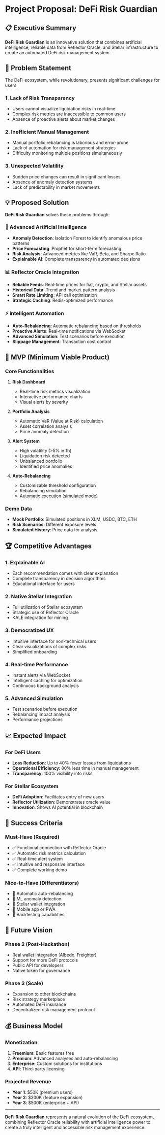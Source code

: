 # Project Proposal: DeFi Risk Guardian

## 📋 Executive Summary

**DeFi Risk Guardian** is an innovative solution that combines artificial intelligence, reliable data from Reflector Oracle, and Stellar infrastructure to create an automated DeFi risk management system.

## 🎯 Problem Statement

The DeFi ecosystem, while revolutionary, presents significant challenges for users:

### 1. Lack of Risk Transparency
- Users cannot visualize liquidation risks in real-time
- Complex risk metrics are inaccessible to common users
- Absence of proactive alerts about market changes

### 2. Inefficient Manual Management
- Manual portfolio rebalancing is laborious and error-prone
- Lack of automation for risk management strategies
- Difficulty monitoring multiple positions simultaneously

### 3. Unexpected Volatility
- Sudden price changes can result in significant losses
- Absence of anomaly detection systems
- Lack of predictability in market movements

## 💡 Proposed Solution

**DeFi Risk Guardian** solves these problems through:

### 🤖 Advanced Artificial Intelligence
- **Anomaly Detection**: Isolation Forest to identify anomalous price patterns
- **Price Forecasting**: Prophet for short-term forecasting
- **Risk Analysis**: Advanced metrics like VaR, Beta, and Sharpe Ratio
- **Explainable AI**: Complete transparency in automated decisions

### 📊 Reflector Oracle Integration
- **Reliable Feeds**: Real-time prices for fiat, crypto, and Stellar assets
- **Historical Data**: Trend and market pattern analysis
- **Smart Rate Limiting**: API call optimization
- **Strategic Caching**: Redis-optimized performance

### ⚡ Intelligent Automation
- **Auto-Rebalancing**: Automatic rebalancing based on thresholds
- **Proactive Alerts**: Real-time notifications via WebSocket
- **Advanced Simulation**: Test scenarios before execution
- **Slippage Management**: Transaction cost control

## 🎯 MVP (Minimum Viable Product)

### Core Functionalities
1. **Risk Dashboard**
   - Real-time risk metrics visualization
   - Interactive performance charts
   - Visual alerts by severity

2. **Portfolio Analysis**
   - Automatic VaR (Value at Risk) calculation
   - Asset correlation analysis
   - Price anomaly detection

3. **Alert System**
   - High volatility (>5% in 1h)
   - Liquidation risk detected
   - Unbalanced portfolio
   - Identified price anomalies

4. **Auto-Rebalancing**
   - Customizable threshold configuration
   - Rebalancing simulation
   - Automatic execution (simulated mode)

### Demo Data
- **Mock Portfolio**: Simulated positions in XLM, USDC, BTC, ETH
- **Risk Scenarios**: Different exposure levels
- **Simulated History**: Price data for analysis

## 🏆 Competitive Advantages

### 1. Explainable AI
- Each recommendation comes with clear explanation
- Complete transparency in decision algorithms
- Educational interface for users

### 2. Native Stellar Integration
- Full utilization of Stellar ecosystem
- Strategic use of Reflector Oracle
- KALE integration for mining

### 3. Democratized UX
- Intuitive interface for non-technical users
- Clear visualizations of complex risks
- Simplified onboarding

### 4. Real-time Performance
- Instant alerts via WebSocket
- Intelligent caching for optimization
- Continuous background analysis

### 5. Advanced Simulation
- Test scenarios before execution
- Rebalancing impact analysis
- Performance projections

## 📈 Expected Impact

### For DeFi Users
- **Loss Reduction**: Up to 40% fewer losses from liquidations
- **Operational Efficiency**: 80% less time in manual management
- **Transparency**: 100% visibility into risks

### For Stellar Ecosystem
- **DeFi Adoption**: Facilitates entry of new users
- **Reflector Utilization**: Demonstrates oracle value
- **Innovation**: Shows AI potential in blockchain

## 🎯 Success Criteria

### Must-Have (Required)
- ✅ Functional connection with Reflector Oracle
- ✅ Automatic risk metrics calculation
- ✅ Real-time alert system
- ✅ Intuitive and responsive interface
- ✅ Complete working demo

### Nice-to-Have (Differentiators)
- 🚀 Automatic auto-rebalancing
- 🚀 ML anomaly detection
- 🚀 Stellar wallet integration
- 🚀 Mobile app or PWA
- 🚀 Backtesting capabilities

## 🔮 Future Vision

### Phase 2 (Post-Hackathon)
- Real wallet integration (Albedo, Freighter)
- Support for more DeFi protocols
- Public API for developers
- Native token for governance

### Phase 3 (Scale)
- Expansion to other blockchains
- Risk strategy marketplace
- Automated DeFi insurance
- Decentralized risk management protocol

## 💰 Business Model

### Monetization
1. **Freemium**: Basic features free
2. **Premium**: Advanced analyses and auto-rebalancing
3. **Enterprise**: Custom solutions for institutions
4. **API**: Third-party licensing

### Projected Revenue
- **Year 1**: $50K (premium users)
- **Year 2**: $200K (feature expansion)
- **Year 3**: $500K (enterprise + API)

---

**DeFi Risk Guardian** represents a natural evolution of the DeFi ecosystem, combining Reflector Oracle reliability with artificial intelligence power to create a truly intelligent and accessible risk management experience.